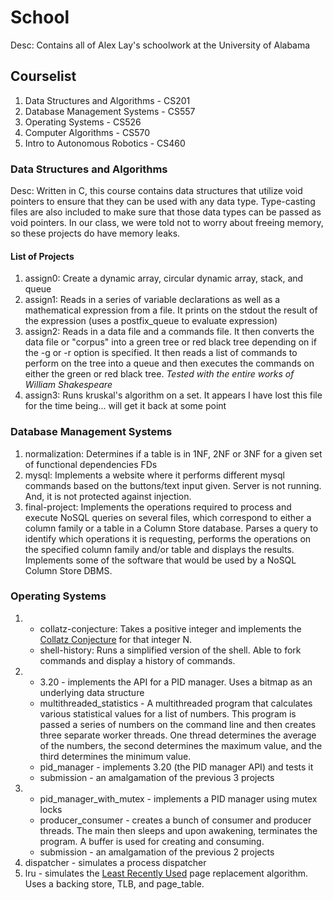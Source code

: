 # School

Desc: Contains all of Alex Lay's schoolwork at the University of Alabama

## Courselist

1. Data Structures and Algorithms - CS201
2. Database Management Systems - CS557
3. Operating Systems - CS526
4. Computer Algorithms - CS570
5. Intro to Autonomous Robotics - CS460

### Data Structures and Algorithms

Desc: Written in C, this course contains data structures that utilize void pointers to ensure that they can be used with any data type. Type-casting files are also included to make sure that those data types can be passed as void pointers. In our class, we were told not to worry about freeing memory, so these projects do have memory leaks.

#### List of Projects

1. assign0: Create a dynamic array, circular dynamic array, stack, and queue
2. assign1: Reads in a series of variable declarations as well as a mathematical expression from a file. It prints on the stdout the result of the expression (uses a postfix_queue to evaluate expression)
3. assign2: Reads in a data file and a commands file. It then converts the data file or "corpus" into a green tree or red black tree depending on if the -g or -r option is specified. It then reads a list of commands to perform on the tree into a queue and then executes the commands on either the green or red black tree. *Tested with the entire works of William Shakespeare*
4. assign3: Runs kruskal's algorithm on a set. It appears I have lost this file for the time being... will get it back at some point

### Database Management Systems

1. normalization: Determines  if a table is in 1NF, 2NF or 3NF for a given set of functional dependencies FDs
2. mysql: Implements a website where it performs different mysql commands based on the buttons/text input given. Server is not running. And, it is not protected against injection.
3. final-project: Implements the operations required to process and execute NoSQL queries on several files, which correspond to either a column family or a table in a Column Store database.  Parses a query to identify which operations it is requesting, performs the operations on the specified column family and/or table and displays the results. Implements some of the software that would be used by a NoSQL Column Store DBMS.

### Operating Systems

1. * collatz-conjecture: Takes a positive integer and implements the [Collatz Conjecture](https://en.wikipedia.org/wiki/Collatz_conjecture) for that integer N.
   * shell-history: Runs a simplified version of the shell. Able to fork commands and display a history of commands.
2. * 3.20 - implements the API for a PID manager. Uses a bitmap as an underlying data structure
   * multithreaded_statistics - A multithreaded program that calculates various statistical values for a list of numbers. This program        is passed a series of numbers on the command line and then creates three separate worker threads. One thread determines the average      of the numbers, the second determines the maximum value, and the third determines the minimum value.
   * pid_manager - implements 3.20 (the PID manager API) and tests it
   * submission - an amalgamation of the previous 3 projects
3. * pid_manager_with_mutex - implements a PID manager using mutex locks
   * producer_consumer - creates a bunch of consumer and producer threads. The main then sleeps and upon awakening, terminates the            program. A buffer is used for creating and consuming.
   * submission - an amalgamation of the previous 2 projects
4. dispatcher - simulates a process dispatcher
5. lru - simulates the [Least Recently Used](https://en.wikipedia.org/wiki/Page_replacement_algorithm#Least_recently_used) page            replacement algorithm. Uses a backing store, TLB, and page_table.
